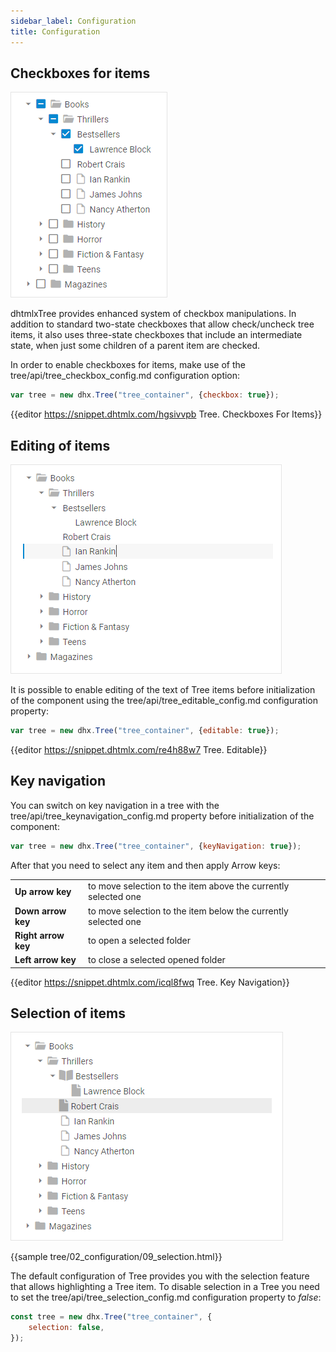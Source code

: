 ```yaml
---
sidebar_label: Configuration
title: Configuration
---          
```


Checkboxes for items
---------------

![](../assets/tree/checkbox.png)

dhtmlxTree provides enhanced system of checkbox manipulations. In addition to standard two-state checkboxes that allow check/uncheck tree items, it also uses three-state checkboxes that include an intermediate state, 
when just some children of a parent item are checked.

In order to enable checkboxes for items, make use of the tree/api/tree_checkbox_config.md configuration option:

~~~js
var tree = new dhx.Tree("tree_container", {checkbox: true});
~~~

{{editor	https://snippet.dhtmlx.com/hgsivvpb	Tree. Checkboxes For Items}}

Editing of items
-------------------

![](../assets/tree/editable.png)

It is possible to enable editing of the text of Tree items before initialization of the component using the tree/api/tree_editable_config.md configuration property:

~~~js
var tree = new dhx.Tree("tree_container", {editable: true});
~~~

{{editor	https://snippet.dhtmlx.com/re4h88w7	Tree. Editable}}



Key navigation
----------------

You can switch on key navigation in a tree with the tree/api/tree_keynavigation_config.md property before initialization of the component: 

~~~js
var tree = new dhx.Tree("tree_container", {keyNavigation: true});
~~~

After that you need to select any item and then apply Arrow keys:

<table class="webixdoc_links">
	<tbody>
        <tr>
			<td class="webixdoc_links0"><b>Up arrow key</b></td>
			<td>to move selection to the item above the currently selected one</td>
		</tr>
        <tr>
			<td class="webixdoc_links0"><b>Down arrow key</b></td>
			<td>to move selection to the item below the currently selected one</td>
		</tr>
        <tr>
			<td class="webixdoc_links0"><b>Right arrow key</b></td>
			<td>to open a selected folder</td>
		</tr>
        <tr>
			<td class="webixdoc_links0"><b>Left arrow key</b></td>
			<td>to close a selected opened folder</td>
		</tr>
    </tbody>
</table>


{{editor	https://snippet.dhtmlx.com/icql8fwq	Tree. Key Navigation}}

Selection of items
---------------------

![](../assets/tree/disable_selection.png)

{{sample tree/02_configuration/09_selection.html}}

The default configuration of Tree provides you with the selection feature that allows highlighting a Tree item. To disable selection in a Tree you need to set the tree/api/tree_selection_config.md configuration property to *false*:

~~~js
const tree = new dhx.Tree("tree_container", {
    selection: false,
});
~~~